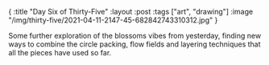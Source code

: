 {
:title "Day Six of Thirty-Five"
:layout :post
:tags ["art", "drawing"]
:image "/img/thirty-five/2021-04-11-2147-45-682842743310312.jpg"
}

Some further exploration of the blossoms vibes from yesterday, finding new ways to combine the circle packing, flow fields and layering techniques that all the pieces have used so far.

